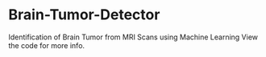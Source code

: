 # Brain-Tumor-Detector
Identification of Brain Tumor from MRI Scans using Machine Learning
View the code for more info.
